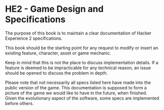 # HE2 - Game Design and Specifications

The purpose of this book is to maintain a clear documentation of Hacker Experience 2 specifications.

This book should be the starting point for any request to modify or insert an existing feature, character, asset or game mechanic. 

Keep in mind that this is not the place to discuss implementation details. If a feature is deemed to be impracticable for any technical reason, an issue should be opened to discuss the problem in depth.

Please note that not necessarily all specs listed here have made into the public version of the game. This documentation is supposed to form a picture of the game we would like to have in the future, when finished. Given the evolutionary aspect of the software, some specs are implemented before others.
